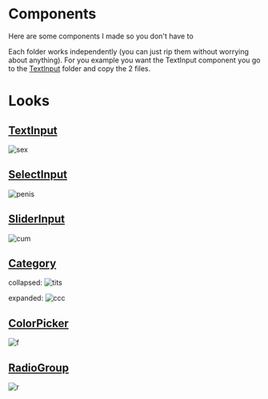 # Components

Here are some components I made so you don't have to

Each folder works independently (you can just rip them without worrying about anything). For you example you want the TextInput component you go to the [TextInput](https://github.com/E-boi/cumcord-plugins/tree/master/Components/TextInput) folder and copy the 2 files.

# Looks

## [TextInput](https://github.com/E-boi/cumcord-plugins/tree/master/Components/TextInput)

![sex](https://cdn.discordapp.com/attachments/770304534203334678/892900524066750535/unknown.png)

## [SelectInput](https://github.com/E-boi/cumcord-plugins/tree/master/Components/SelectInput)

![penis](https://cdn.discordapp.com/attachments/770304534203334678/892900601711689748/unknown.png)

## [SliderInput](https://github.com/E-boi/cumcord-plugins/tree/master/Components/SliderInput)

![cum](https://cdn.discordapp.com/attachments/770304534203334678/892900776182165504/unknown.png)

## [Category](https://github.com/E-boi/cumcord-plugins/tree/master/Components/Category)

collapsed:
![tits](https://cdn.discordapp.com/attachments/770304534203334678/892900668954804285/unknown.png)

expanded:
![ccc](https://cdn.discordapp.com/attachments/770304534203334678/892927902612598804/unknown.png)

## [ColorPicker](https://github.com/E-boi/cumcord-plugins/tree/master/Components/ColorPicker)

![f](https://cdn.discordapp.com/attachments/770304534203334678/892923351708876840/unknown.png)

## [RadioGroup](https://github.com/E-boi/cumcord-plugins/tree/master/Components/RadioGroup)

![r](https://media.discordapp.net/attachments/770304534203334678/892923282729336862/unknown.png)
